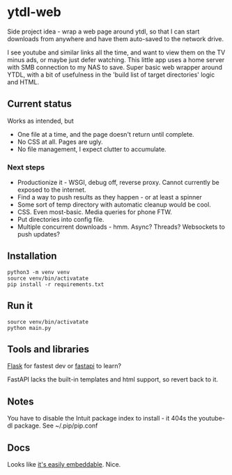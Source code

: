 # ytdl-web
Side project idea - wrap a web page around ytdl, so that I can start downloads from anywhere and have them
auto-saved to the network drive.

I see youtube and similar links all the time, and want to view them on the TV minus ads, or maybe just defer
watching. This little app uses a home server with SMB connection to my NAS to save. Super basic web wrapper 
around YTDL, with a bit of usefulness in the 'build list of target directories' logic and HTML.

## Current status

Works as intended, but
- One file at a time, and the page doesn't return until complete.
- No CSS at all. Pages are ugly.
- No file management, I expect clutter to accumulate.

### Next steps

- Productionize it - WSGI, debug off, reverse proxy. Cannot currently be exposed to the internet.
- Find a way to push results as they happen - or at least a spinner
- Some sort of temp directory with automatic cleanup would be cool.
- CSS. Even most-basic. Media queries for phone FTW.
- Put directories into config file.
- Multiple concurrent downloads - hmm. Async? Threads? Websockets to push updates?


## Installation

	python3 -m venv venv
	source venv/bin/activatate
	pip install -r requirements.txt
	
## Run it

	source venv/bin/activatate
	python main.py

## Tools and libraries

[Flask](https://flask.palletsprojects.com/en/1.1.x/) for fastest dev or [fastapi](https://fastapi.tiangolo.com/) to learn?

FastAPI lacks the built-in templates and html support, so revert back to it.

## Notes

You have to disable the Intuit package index to install - it 404s the youtube-dl package. See ~/.pip/pip.conf

## Docs
Looks like [it's easily embeddable](https://github.com/ytdl-org/youtube-dl#embedding-youtube-dl). Nice.

